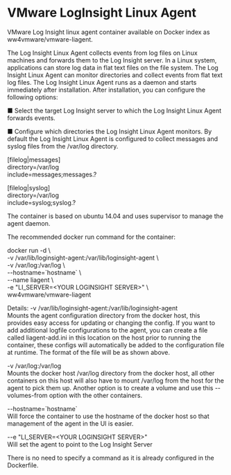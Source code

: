 VMware LogInsight Linux Agent
======================

VMware Log Insight linux agent container available on Docker index as ww4vmware/vmware-liagent.

The Log Insight Linux Agent collects events from log files on Linux machines and forwards them to the Log Insight server.
In a Linux system, applications can store log data in flat text files on the file system. The Log Insight Linux Agent can monitor directories and collect events from flat text log files.
The Log Insight Linux Agent runs as a daemon and starts immediately after installation. After installation, you can configure the following options:

■  Select the target Log Insight server to which the Log Insight Linux Agent forwards events.

■  Configure which directories the Log Insight Linux Agent monitors. By default the Log Insight Linux Agent is configured to collect messages and syslog files from the /var/log directory.

[filelog|messages] <br>
directory=/var/log <br>
include=messages;messages.? <br>

[filelog|syslog] <br>
directory=/var/log <br>
include=syslog;syslog.? <br>

The container is based on ubuntu 14.04 and uses supervisor to manage the agent daemon.  

The recommended docker run command for the container:

docker run -d  \ <br>
   -v /var/lib/loginsight-agent:/var/lib/loginsight-agent \ <br>
   -v /var/log:/var/log  \ <br>
   --hostname=\`hostname\`   \ <br>
   --name liagent  \ <br>
   -e "LI_SERVER=\<YOUR LOGINSIGHT SERVER\>"  \ <br>
   ww4vmware/vmware-liagent  
   

Details:
-v /var/lib/loginsight-agent:/var/lib/loginsight-agent  <br>Mounts the agent configuration directory from the docker host, this provides easy access for updating or changing the config.  If you want to add additional logfile configurations to the agent, you can create a file called liagent-add.ini in this location on the host prior to running the container, these configs will automatically be added to the configuration file at runtime.  The format of the file will be as shown above.

-v /var/log:/var/log <br>Mounts the docker host /var/log directory from the docker host, all other containers on this host will also have to mount /var/log from the host for the agent to pick them up. Another option is to create a volume and use this --volumes-from option with the other containers.

--hostname=\`hostname\` <br>Will force the container to use the hostname of the docker host so that management of the agent in the UI is easier.

--e "LI_SERVER=\<YOUR LOGINSIGHT SERVER\>" <br>Will set the agent to point to the Log Insight Server

There is no need to specify a command as it is already configured in the Dockerfile.
